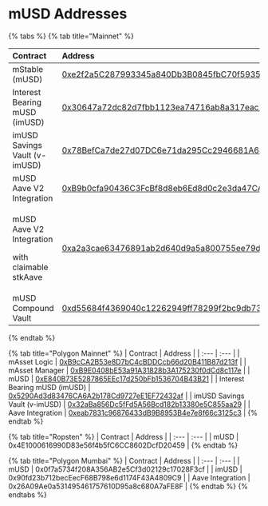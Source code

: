 # mUSD Addresses



{% tabs %}
{% tab title="Mainnet" %}
<table>
  <thead>
    <tr>
      <th style="text-align:left">Contract</th>
      <th style="text-align:left">Address</th>
    </tr>
  </thead>
  <tbody>
    <tr>
      <td style="text-align:left">mStable (mUSD)</td>
      <td style="text-align:left"><a href="https://etherscan.io/address/0xe2f2a5C287993345a840Db3B0845fbC70f5935a5">0xe2f2a5C287993345a840Db3B0845fbC70f5935a5</a>
      </td>
    </tr>
    <tr>
      <td style="text-align:left">Interest Bearing mUSD (imUSD)</td>
      <td style="text-align:left"><a href="https://etherscan.io/address/0x30647a72dc82d7fbb1123ea74716ab8a317eac19">0x30647a72dc82d7fbb1123ea74716ab8a317eac19</a>
      </td>
    </tr>
    <tr>
      <td style="text-align:left">imUSD Savings Vault (v-imUSD)</td>
      <td style="text-align:left"><a href="https://etherscan.io/address/0x78BefCa7de27d07DC6e71da295Cc2946681A6c7B">0x78BefCa7de27d07DC6e71da295Cc2946681A6c7B</a>
      </td>
    </tr>
    <tr>
      <td style="text-align:left">mUSD Aave V2 Integration</td>
      <td style="text-align:left"><a href="https://etherscan.io/address/0xB9b0cfa90436C3FcBf8d8eb6Ed8d0c2e3da47CA9">0xB9b0cfa90436C3FcBf8d8eb6Ed8d0c2e3da47CA9</a>
      </td>
    </tr>
    <tr>
      <td style="text-align:left">
        <p>mUSD Aave V2 Integration</p>
        <p>with claimable stkAave</p>
      </td>
      <td style="text-align:left"><a href="https://etherscan.io/address/0xa2a3cae63476891ab2d640d9a5a800755ee79d6e">0xa2a3cae63476891ab2d640d9a5a800755ee79d6e</a>
      </td>
    </tr>
    <tr>
      <td style="text-align:left">mUSD Compound Vault</td>
      <td style="text-align:left"><a href="https://etherscan.io/address/0xd55684f4369040c12262949ff78299f2bc9db735">0xd55684f4369040c12262949ff78299f2bc9db735</a>
      </td>
    </tr>
  </tbody>
</table>
{% endtab %}

{% tab title="Polygon Mainnet" %}
| Contract | Address |
| :--- | :--- |
| mAsset Logic | [0xB9cCA2B53e8D7bC4cBDDCcb66d20B411B87d213f](https://explorer-mainnet.maticvigil.com/address/0xB9cCA2B53e8D7bC4cBDDCcb66d20B411B87d213f/contracts) |
| mAsset Manager | [0xB9E0408bE53a91A31828b3A175230f0dCd8c117e](https://explorer-mainnet.maticvigil.com/address/0xB9E0408bE53a91A31828b3A175230f0dCd8c117e/contracts) |
| mUSD | [0xE840B73E5287865EEc17d250bFb1536704B43B21](https://explorer-mainnet.maticvigil.com/address/0xE840B73E5287865EEc17d250bFb1536704B43B21) |
| Interest Bearing mUSD \(imUSD\) | [0x5290Ad3d83476CA6A2b178Cd9727eE1EF72432af](https://explorer-mainnet.maticvigil.com/address/0x5290Ad3d83476CA6A2b178Cd9727eE1EF72432af) |
| imUSD Savings Vault \(v-imUSD\) | [0x32aBa856Dc5fFd5A56Bcd182b13380e5C855aa29](https://polygonscan.com/address/0x32aBa856Dc5fFd5A56Bcd182b13380e5C855aa29) |
| Aave Integration | [0xeab7831c96876433dB9B8953B4e7e8f66c3125c3](https://explorer-mainnet.maticvigil.com/address/0xeab7831c96876433dB9B8953B4e7e8f66c3125c3) |
{% endtab %}

{% tab title="Ropsten" %}
| Contract | Address |
| :--- | :--- |
| mUSD | 0x4E1000616990D83e56f4b5fC6CC8602DcfD20459 |
{% endtab %}

{% tab title="Polygon Mumbai" %}
| Contract | Address |
| :--- | :--- |
| mUSD | 0x0f7a5734f208A356AB2e5Cf3d02129c17028F3cf |
| imUSD | 0x90fd23b712becEecF68B798e6d1174F43A4809C9 |
| Aave Integration | 0x26A09Ae0a531495461757610D95a8c680A7aFE8F |
{% endtab %}
{% endtabs %}



